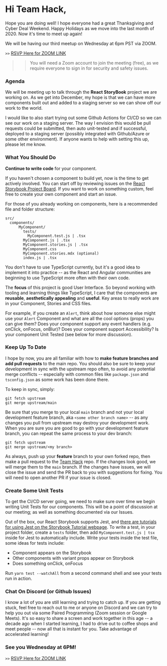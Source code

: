 # Hi Team Hack,

Hope you are doing well!  I hope everyone had a great Thanksgiving and Cyber Deal Weekend.  Happy Holidays as we move into the last month of 2020.  Now it's time to meet up again!

We will be having our third meetup on Wednesday at 6pm PST via ZOOM. 

`>>` [RSVP Here for ZOOM LINK](https://zoom.us/meeting/register/tJEkc-qvqD8pH9UDSsN71RevbqFeVhGp8xYr)

>> You will need a Zoom account to join the meeting (free), as we require everyone to sign in for security and safety issues.

### Agenda

We will be meeting up to talk through the __React StoryBook__ project we are working on.  As we get into December, my hope is that we can have more components built out and added to a staging server so we can show off our work to the world.

I would like to also start trying out some Github Actions for CI/CD so we can see our work on a staging server.  The way I envision this would be pull requests could be submitted, then auto unit-tested and if successful, deployed to a staging server (possibly integrated with Github/Azure or some other environment).  If anyone wants to help with setting this up, please let me know.

### What You Should Do

__Continue to write code__ for your component.  

If you haven't chosen a component to build yet, now is the time to get actively involved.  You can start off by reviewing issues on the [React Storybook Project Board](https://github.com/team-hack/react-components/projects/1).  If you want to work on something custom, feel free to create your own component and start an issue.

For those of you already working on components, here is a recommended file and folder structure:

```shell
src/
  components/
      MyComponent/
        tests/
          MyComponent.test.js | .tsx
        MyComponent.js | .tsx
        MyComponent.stories.js | .tsx
        MyComponent.css
        MyComponent.stories.mdx (optional) 
        index.js | .tsx
```
You don't have to use TypeScript currently, but it's a good idea to implement it into practice -- as the React and Angular communities are beginning to use TypeScript more often with their own code.  

The __focus__ of this project is good User Interface.  So beyond working with tooling and learning things like TypeScript, I care that the components are __reusable__, __aesthetically appealing__ and __useful__.  Key areas to really work are in your Component, Stories and CSS files.  

For example, if you create an `Alert`, think about how someone else might use your `Alert` Component and what are all the cool options (props) you can give them?  Does your component support any event handlers (e.g. onClick, onFocus, onBlur)?  Does your component support Accessibility?  Is your component Unit Tested (see below for more discussion).

### Keep Up To Date

I hope by now, you are all familiar with how to __make feature branches and add pull requests__ to the main repo.  You should also be sure to keep your development in sync with the upstream repo often, to avoid any potential merge conflicts -- especially with common files like `package.json` and `tsconfig.json` as some work has been done there.

To keep in sync, simply:

```shell
git fetch upstream
git merge upstream/main 
```

Be sure that you merge to your local `main` branch and not your local development feature branch, aka `<some other branch name>` -- as any changes you pull from upstream may destroy your development work.  When you are sure you are good to go with your development feature branch, you can repeat the same process to your dev branch:

```shell
git fetch upstream
git merge upstream/<my branch>
```

As always, push up your __feature__ branch to your own forked repo, then make a pull request to the [Team Hack](https://github.com/team-hack) repo.  If the changes look good, we will merge them to the `main` branch.  If the changes have issues, we will close the issue and send the PR back to you with suggestions for fixing.  You will need to open another PR if your issue is closed.

### Create Some Unit Tests

To get the CI/CD server going, we need to make sure over time we begin writing Unit Tests for our components.  This will be a point of discussion at our meeting; as well as something documented via our Issues.  

Out of the box, our React Storybook supports Jest, and [there are tutorials for using Jest on the Storybook Tutorial webpage](https://www.learnstorybook.com/intro-to-storybook/react/en/get-started/).  To write a test, in your project folder, create a `tests` folder, then add `MyComponent.test.js | tsx` inside for Jest to automatically include.   Write your tests inside the test file, some ideas for tests include:

- Component appears on the Storybook
- Other components with variant props appear on Storybook
- Does something onClick, onFocus

Run `yarn test --watchAll` from a second command shell and see your tests run in action.  

### Chat On Discord (or Github Issues)

I know a lot of you are still learning and trying to catch up.  If you are getting stuck, feel free to reach out to me or anyone on Discord and we can try to help you out via some Paired Programming (Zoom session or Google Meets).  It's so easy to share a screen and work together in this age -- a decade ago when I started learning, I had to drive out to coffee shops and meet people -- now all that is instant for you.   Take advantage of accelerated learning!

### See you Wednesday at 6PM!

`>>` [RSVP Here for ZOOM LINK](https://zoom.us/meeting/register/tJEkc-qvqD8pH9UDSsN71RevbqFeVhGp8xYr)

